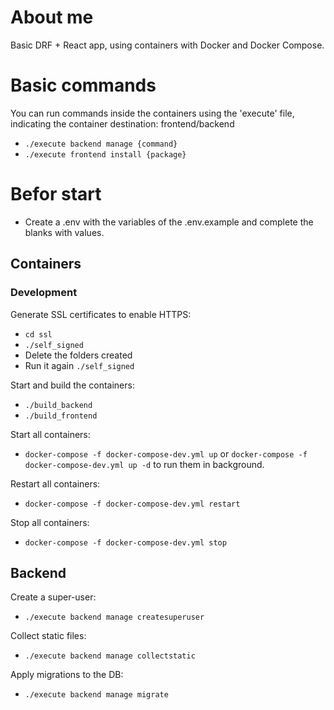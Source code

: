 # About me
Basic DRF + React app, using containers with Docker and Docker Compose.

# Basic commands

You can run commands inside the containers using the 'execute' file, indicating the container destination: frontend/backend
 - `./execute backend manage {command}`
 - `./execute frontend install {package}`

# Befor start
- Create a .env with the variables of the .env.example and complete the blanks with values.

## Containers
### Development

Generate SSL certificates to enable HTTPS:
- `cd ssl`
- `./self_signed`
- Delete the folders created
- Run it again `./self_signed`

Start and build the containers:

- `./build_backend`
- `./build_frontend`

Start all containers:

- `docker-compose -f docker-compose-dev.yml up` or `docker-compose -f docker-compose-dev.yml up -d` to run them in background.

Restart all containers:

- `docker-compose -f docker-compose-dev.yml restart`

Stop all containers:

- `docker-compose -f docker-compose-dev.yml stop`

## Backend
Create a super-user:

- `./execute backend manage createsuperuser`

Collect static files:

- `./execute backend manage collectstatic`

Apply migrations to the DB:

- `./execute backend manage migrate`
